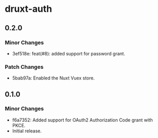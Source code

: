 # druxt-auth

## 0.2.0

### Minor Changes

- 3ef518e: feat(#8): added support for password grant.

### Patch Changes

- 5bab97a: Enabled the Nuxt Vuex store.

## 0.1.0

### Minor Changes

- f6a7352: Added support for OAuth2 Authorization Code grant with PKCE.
- Initial release.
